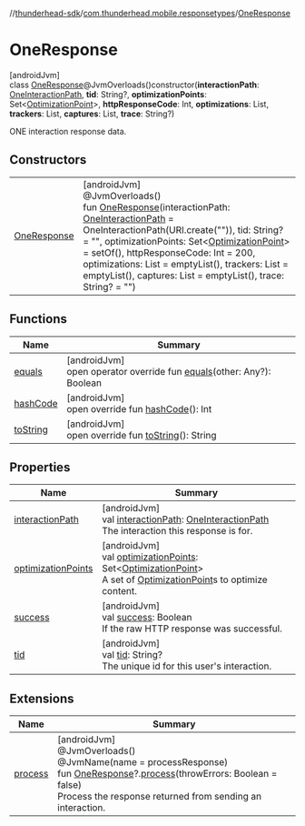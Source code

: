 //[thunderhead-sdk](../../../index.md)/[com.thunderhead.mobile.responsetypes](../index.md)/[OneResponse](index.md)

# OneResponse

[androidJvm]\
class [OneResponse](index.md)@JvmOverloads()constructor(**interactionPath**: [OneInteractionPath](../../com.thunderhead.mobile.interactions/-one-interaction-path/index.md), **tid**: String?, **optimizationPoints**: Set<[OptimizationPoint](../-optimization-point/index.md)>, **httpResponseCode**: Int, **optimizations**: List<Optimizations>, **trackers**: List<Trackers>, **captures**: List<Captures>, **trace**: String?)

ONE interaction response data.

## Constructors

| | |
|---|---|
| [OneResponse](-one-response.md) | [androidJvm]<br>@JvmOverloads()<br>fun [OneResponse](-one-response.md)(interactionPath: [OneInteractionPath](../../com.thunderhead.mobile.interactions/-one-interaction-path/index.md) = OneInteractionPath(URI.create("")), tid: String? = "", optimizationPoints: Set<[OptimizationPoint](../-optimization-point/index.md)> = setOf(), httpResponseCode: Int = 200, optimizations: List<Optimizations> = emptyList(), trackers: List<Trackers> = emptyList(), captures: List<Captures> = emptyList(), trace: String? = "") |

## Functions

| Name | Summary |
|---|---|
| [equals](equals.md) | [androidJvm]<br>open operator override fun [equals](equals.md)(other: Any?): Boolean |
| [hashCode](hash-code.md) | [androidJvm]<br>open override fun [hashCode](hash-code.md)(): Int |
| [toString](to-string.md) | [androidJvm]<br>open override fun [toString](to-string.md)(): String |

## Properties

| Name | Summary |
|---|---|
| [interactionPath](interaction-path.md) | [androidJvm]<br>val [interactionPath](interaction-path.md): [OneInteractionPath](../../com.thunderhead.mobile.interactions/-one-interaction-path/index.md)<br>The interaction this response is for. |
| [optimizationPoints](optimization-points.md) | [androidJvm]<br>val [optimizationPoints](optimization-points.md): Set<[OptimizationPoint](../-optimization-point/index.md)><br>A set of [OptimizationPoint](../-optimization-point/index.md)s to optimize content. |
| [success](success.md) | [androidJvm]<br>val [success](success.md): Boolean<br>If the raw HTTP response was successful. |
| [tid](tid.md) | [androidJvm]<br>val [tid](tid.md): String?<br>The unique id for this user's interaction. |

## Extensions

| Name | Summary |
|---|---|
| [process](../../com.thunderhead.mobile/process.md) | [androidJvm]<br>@JvmOverloads()<br>@JvmName(name = processResponse)<br>fun [OneResponse](index.md)?.[process](../../com.thunderhead.mobile/process.md)(throwErrors: Boolean = false)<br>Process the response returned from sending an interaction. |
